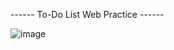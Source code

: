 ------ To-Do List Web Practice ------

![image](https://github.com/user-attachments/assets/fc17e26e-81f7-4f1d-a057-65379303d995)
